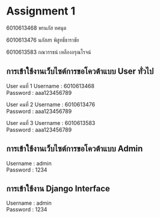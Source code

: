 # Assignment 1
6010613468 พรนภัส ทศนุต

6010613476 นภัสสร พิสูทธิ์ธาราชัย

6010613583 กณวรรธน์ เหลืองอรุณโรจน์

## การเข้าใช้งานเว็บไซต์การขอโควต้าแบบ User ทั่วไป

User คนที่ 1
Username : 6010613468  
Password : aaa123456789

User คนที่ 2
Username : 6010613476  
Password : aaa123456789  
  
User คนที่ 3
Username : 6010613583  
Password : aaa123456789  

## การเข้าใช้งานเว็บไซต์การขอโควต้าแบบ Admin 

Username : admin  
Password : 1234

## การเข้าใช้งาน Django Interface
Username : admin  
Password : 1234
